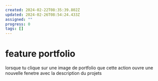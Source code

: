 ```yaml
---
created: 2024-02-22T08:35:39.802Z
updated: 2024-02-26T08:54:24.433Z
assigned: ""
progress: 0
tags: []
---
```


# feature portfolio

lorsque tu clique sur une image de portfolio que cette action ouvre une nouvelle fenetre avec la description du projets
